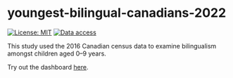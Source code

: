# youngest-bilingual-canadians-2022
[![License: MIT](https://img.shields.io/badge/License-MIT-yellow.svg)](https://opensource.org/licenses/MIT)
[![Data access](https://img.shields.io/badge/DOI-10.31234%2Fosf.io%2F6q9jg-blue)](https://doi.org/10.31219/osf.io/jerty)

This study used the 2016 Canadian census data to examine bilingualism amongst children aged 0–9 years.

Try out the dashboard [here](https://youngest-bilingual-canadians.herokuapp.com/).
